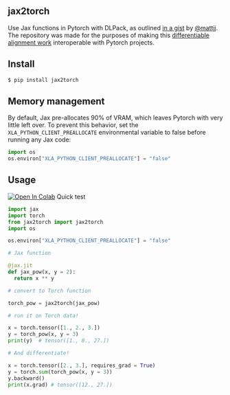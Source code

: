 ## jax2torch

Use Jax functions in Pytorch with DLPack, as outlined <a href="https://gist.github.com/mattjj/e8b51074fed081d765d2f3ff90edf0e9">in a gist</a> by <a href="https://github.com/mattjj">@mattjj</a>. The repository was made for the purposes of making this <a href="https://github.com/spetti/SMURF">differentiable alignment work</a> interoperable with Pytorch projects.

## Install

```py
$ pip install jax2torch
```

## Memory management

By default, Jax pre-allocates 90% of VRAM, which leaves Pytorch with very little left over.  To prevent this behavior, set the `XLA_PYTHON_CLIENT_PREALLOCATE` environmental variable to false before running any Jax code:

```py
import os
os.environ["XLA_PYTHON_CLIENT_PREALLOCATE"] = "false"
```

## Usage

[![Open In Colab](https://colab.research.google.com/assets/colab-badge.svg)](https://colab.research.google.com/drive/1GBEEnpuCvLS1bhb_xGCO5Y40rFiQrh6G?usp=sharing) Quick test

```py
import jax
import torch
from jax2torch import jax2torch
import os

os.environ["XLA_PYTHON_CLIENT_PREALLOCATE"] = "false"

# Jax function

@jax.jit
def jax_pow(x, y = 2):
  return x ** y

# convert to Torch function

torch_pow = jax2torch(jax_pow)

# run it on Torch data!

x = torch.tensor([1., 2., 3.])
y = torch_pow(x, y = 3)
print(y)  # tensor([1., 8., 27.])

# And differentiate!

x = torch.tensor([2., 3.], requires_grad = True)
y = torch.sum(torch_pow(x, y = 3))
y.backward()
print(x.grad) # tensor([12., 27.])
```
